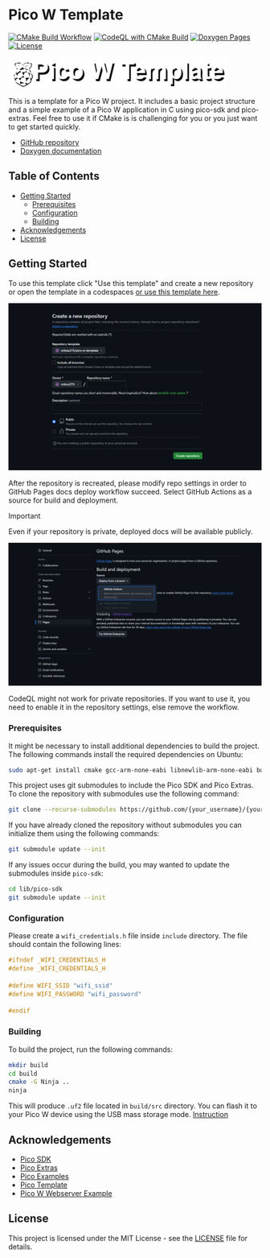 # Pico W Template

[![CMake Build Workflow](https://github.com/milosz275/pico-w-template/actions/workflows/cmake.yml/badge.svg)](https://github.com/milosz275/pico-w-template/actions/workflows/cmake.yml)
[![CodeQL with CMake Build](https://github.com/milosz275/pico-w-template/actions/workflows/codeql.yml/badge.svg)](https://github.com/milosz275/pico-w-template/actions/workflows/codeql.yml)
[![Doxygen Pages](https://github.com/milosz275/pico-w-template/actions/workflows/doxygen-pages.yml/badge.svg)](https://github.com/milosz275/pico-w-template/actions/workflows/doxygen-pages.yml)
[![License](https://img.shields.io/github/license/milosz275/pico-w-template)](/LICENSE)

![logo](assets/logo.png)

This is a template for a Pico W project. It includes a basic project structure and a simple example of a Pico W application in C using pico-sdk and pico-extras. Feel free to use it if CMake is is challenging for you or you just want to get started quickly.

- [GitHub repository](https://github.com/milosz275/pico-w-template)
- [Doxygen documentation](https://milosz275.github.io/pico-w-template/)

## Table of Contents

- [Getting Started](#getting-started)
  - [Prerequisites](#prerequisites)
  - [Configuration](#configuration)
  - [Building](#building)
- [Acknowledgements](#acknowledgements)
- [License](#license)

## Getting Started

To use this template click "Use this template" and create a new repository or open the template in a codespaces [or use this template here](https://github.com/new?template_name=pico-w-template&template_owner=milosz275).

![use template screen](assets/use-template.png)

After the repository is recreated, please modify repo settings in order to GitHub Pages docs deploy workflow succeed. Select GitHub Actions as a source for build and deployment.

> [!IMPORTANT]
> Even if your repository is private, deployed docs will be available publicly.

![github pages](assets/pages-settings.png)

CodeQL might not work for private repositories. If you want to use it, you need to enable it in the repository settings, else remove the workflow.

### Prerequisites

It might be necessary to install additional dependencies to build the project. The following commands install the required dependencies on Ubuntu:

```bash
sudo apt-get install cmake gcc-arm-none-eabi libnewlib-arm-none-eabi build-essential ninja-build
```

This project uses git submodules to include the Pico SDK and Pico Extras. To clone the repository with submodules use the following command:

```bash
git clone --recurse-submodules https://github.com/{your_username}/{your_repo}.git
```

If you have already cloned the repository without submodules you can initialize them using the following commands:

```bash
git submodule update --init
```

If any issues occur during the build, you may wanted to update the submodules inside `pico-sdk`:

```bash
cd lib/pico-sdk
git submodule update --init
```

### Configuration

Please create a `wifi_credentials.h` file inside `include` directory. The file should contain the following lines:

```c
#ifndef _WIFI_CREDENTIALS_H
#define _WIFI_CREDENTIALS_H

#define WIFI_SSID "wifi_ssid"
#define WIFI_PASSWORD "wifi_password"

#endif
```

### Building

To build the project, run the following commands:

```bash
mkdir build
cd build
cmake -G Ninja ..
ninja
```

This will produce `.uf2` file located in `build/src` directory. You can flash it to your Pico W device using the USB mass storage mode. [Instruction](https://youtu.be/d-karKb53og?si=i1do_1Gk_GdIMxir)

## Acknowledgements

- [Pico SDK](https://github.com/raspberrypi/pico-sdk)
- [Pico Extras](https://github.com/raspberrypi/pico-extras)
- [Pico Examples](https://github.com/raspberrypi/pico-examples)
- [Pico Template](https://github.com/modmuss50/pico-template)
- [Pico W Webserver Example](https://github.com/krzmaz/pico-w-webserver-example)

## License

This project is licensed under the MIT License - see the [LICENSE](https://github.com/milosz275/pico-w-template/blob/main/LICENSE) file for details.

